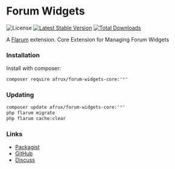 # Forum Widgets

![License](https://img.shields.io/badge/license-MIT-blue.svg) [![Latest Stable Version](https://img.shields.io/packagist/v/afrux/forum-widgets-core.svg)](https://packagist.org/packages/afrux/forum-widgets-core) [![Total Downloads](https://img.shields.io/packagist/dt/afrux/forum-widgets-core.svg)](https://packagist.org/packages/afrux/forum-widgets-core)

A [Flarum](http://flarum.org) extension. Core Extension for Managing Forum Widgets

### Installation

Install with composer:

```sh
composer require afrux/forum-widgets-core:"*"
```

### Updating

```sh
composer update afrux/forum-widgets-core:"*"
php flarum migrate
php flarum cache:clear
```

### Links

- [Packagist](https://packagist.org/packages/afrux/forum-widgets-core)
- [GitHub](https://github.com/afrux/forum-widgets-core)
- [Discuss](https://discuss.flarum.org/d/PUT_DISCUSS_SLUG_HERE)
